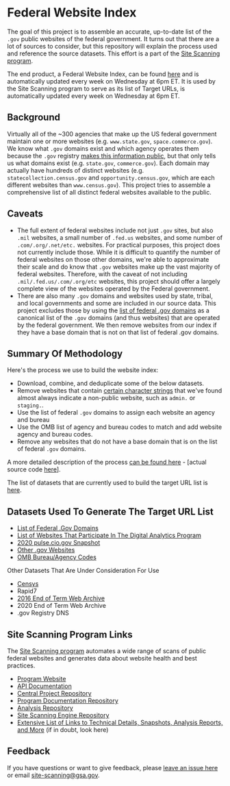 # Federal Website Index

The goal of this project is to assemble an accurate, up-to-date list of the `.gov` public websites of the federal government.  It turns out that there are a lot of sources to consider, but this repository will explain the process used and reference the source datasets. This effort is a part of the [Site Scanning program](https://digital.gov/site-scanning).    

The end product, a Federal Website Index, can be found [here](https://github.com/GSA/federal-website-index/blob/main/data/site-scanning-target-url-list.csv) and is automatically updated every week on Wednesday at 6pm ET.  It is used by the Site Scanning program to serve as its list of Target URLs, is automatically updated every week on Wednesday at 6pm ET.  

## Background

Virtually all of the ~300 agencies that make up the US federal government maintain one or more websites (e.g. `www.state.gov`, `space.commerce.gov`). We know what `.gov` domains exist and which agency operates them because the `.gov` registry [makes this information public](https://github.com/cisagov/dotgov-data/blob/main/current-federal.csv), but that only tells us what domains exist (e.g. `state.gov`, `commerce.gov`). Each domain may actually have hundreds of distinct websites (e.g. `statecollection.census.gov` and `opportunity.census.gov`, which are each different websites than `www.census.gov`). This project tries to assemble a comprehensive list of all distinct federal websites available to the public.  

## Caveats
 
* The full extent of federal websites include not just `.gov` sites, but also `.mil` websites, a small number of `.fed.us` websites, and some number of `.com/.org/.net/etc.` websites. For practical purposes, this project does not currently include those. While it is difficult to quantify the number of federal websites on those other domains, we're able to approximate their scale and do know that `.gov` websites make up the vast majority of federal websites. Therefore, with the caveat of not including `.mil/.fed.us/.com/.org/etc` websites, this project should offer a largely complete view of the websites operated by the Federal government. 
* There are also many `.gov` domains and websites used by state, tribal, and local governments and some are included in our source data. This project excludes those by using the [list of federal .gov domains](https://github.com/cisagov/dotgov-data/blob/main/current-federal.csv) as a canonical list of the `.gov` domains (and thus websites) that are operated by the federal government.  We then remove websites from our index if they have a base domain that is not on that list of federal .gov domains.  

## Summary Of Methodology

Here's the process we use to build the website index: 
* Download, combine, and deduplicate some of the below datasets.
* Remove websites that contain [certain character strings](https://github.com/GSA/federal-website-index/blob/main/criteria/ignore-list.csv) that we've found almost always indicate a non-public website, such as `admin.` or `staging.`.
* Use the list of federal `.gov` domains to assign each website an agency and bureau
* Use the OMB list of agency and bureau codes to match and add website agency and bureau codes.  
* Remove any websites that do not have a base domain that is on the list of federal `.gov` domains.


A more detailed description of the process [can be found here](https://github.com/GSA/federal-website-index/blob/main/process/index-creation.md) - [actual source code [here](https://github.com/GSA/federal-website-index/blob/main/builder/main.py)].  

The list of datasets that are currently used to build the target URL list is [here](https://github.com/GSA/federal-website-index/blob/main/builder/config.py).  

## Datasets Used To Generate The Target URL List

* [List of Federal .Gov Domains](https://github.com/GSA/federal-website-index/blob/main/source-data/dotgov-registry-federal.md) 
* [List of Websites That Participate In The Digital Analytics Program](https://github.com/GSA/federal-website-index/blob/main/source-data/dap.md) 
* [2020 pulse.cio.gov Snapshot](https://github.com/GSA/federal-website-index/blob/main/source-data/pulse-snapshot.md)
* [Other .gov Websites](https://github.com/GSA/federal-website-index/blob/main/source-data/other-websites.md)
* [OMB Bureau/Agency Codes](https://github.com/GSA/federal-website-index/blob/main/source-data/omb-codes.md)


Other Datasets That Are Under Consideration For Use
* [Censys](https://github.com/GSA/federal-website-index/blob/main/source-data/censys.md) 
* Rapid7
* [2016 End of Term Web Archive](https://github.com/GSA/federal-website-index/blob/main/source-data/eot2016.md)
* 2020 End of Term Web Archive
* .gov Registry DNS

## Site Scanning Program Links

The [Site Scanning program](https://digital.gov/site-scanning/) automates a wide range of scans of public federal websites and generates data about website health and best practices. 

* [Program Website](https://digital.gov/site-scanning)
* [API Documentation](https://open.gsa.gov/api/site-scanning-api/)
* [Central Project Repository](https://github.com/GSA/site-scanning)
* [Program Documentation Repository](https://github.com/GSA/site-scanning-documentation)
* [Analysis Repository](https://github.com/GSA/site-scanning-analysis)
* [Site Scanning Engine Repository](https://github.com/GSA/site-scanning-engine)
* [Extensive List of Links to Technical Details, Snapshots, Analysis Reports, and More](https://digital.gov/guides/site-scanning/technical-details/) (if in doubt, look here)

## Feedback

If you have questions or want to give feedback, please [leave an issue here](https://github.com/GSA/federal-website-index/issues) or email site-scanning@gsa.gov.  
